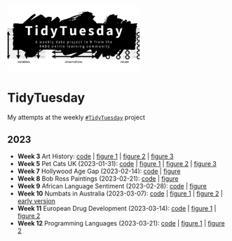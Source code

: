 <img src="https://github.com/rfordatascience/tidytuesday/blob/0669779e2d08de72e7accecc556d67bd18595a03/static/tt_logo.png" width=60% height=60%>

# TidyTuesday
My attempts at the weekly [`#TidyTuesday`](https://github.com/rfordatascience/tidytuesday) project

## 2023
* **Week 3** Art History: [code](https://github.com/akela3019/TidyTuesday/blob/0de0fe215fe292e50726ad7b011dedfa4622b627/20230117_Art_History/art_history.R) | [figure 1](https://github.com/akela3019/TidyTuesday/blob/0de0fe215fe292e50726ad7b011dedfa4622b627/20230117_Art_History/artist_gender_book.png) | [figure 2](https://github.com/akela3019/TidyTuesday/blob/0de0fe215fe292e50726ad7b011dedfa4622b627/20230117_Art_History/artist_race_book.png) | [figure 3](https://github.com/akela3019/TidyTuesday/blob/0de0fe215fe292e50726ad7b011dedfa4622b627/20230117_Art_History/exhibition.png)
* **Week 5** Pet Cats UK (2023-01-31): [code](https://github.com/akela3019/TidyTuesday/blob/2233cf183b21cdef69ff05df44ee9fd5a8b9ee3d/20230131_Pet_Cats_UK/pet_cats_UK.R) | [figure 1](https://github.com/akela3019/TidyTuesday/blob/2233cf183b21cdef69ff05df44ee9fd5a8b9ee3d/20230131_Pet_Cats_UK/cat_map.png) | [figure 2](https://github.com/akela3019/TidyTuesday/blob/2233cf183b21cdef69ff05df44ee9fd5a8b9ee3d/20230131_Pet_Cats_UK/cat_daily_dist.png) | [figure 3](https://github.com/akela3019/TidyTuesday/blob/2233cf183b21cdef69ff05df44ee9fd5a8b9ee3d/20230131_Pet_Cats_UK/cat_dist_speed_by_hour.png)
* **Week 7** Hollywood Age Gap (2023-02-14): [code](https://github.com/akela3019/TidyTuesday/blob/b6b1ccd003a44ed14797115f1b17396e2f961419/20230214_Hollywood_Age_Gap/hollywood_age_gap.R) | [figure](https://github.com/akela3019/TidyTuesday/blob/b6b1ccd003a44ed14797115f1b17396e2f961419/20230214_Hollywood_Age_Gap/hollywood_age_gap.png)
* **Week 8** Bob Ross Paintings (2023-02-21): [code](https://github.com/akela3019/TidyTuesday/blob/e8901bf613251ad89fba0fc27db77389af2f364f/20220221_BobRoss_Painting/bob_ross.R) | [figure](https://github.com/akela3019/TidyTuesday/blob/e8901bf613251ad89fba0fc27db77389af2f364f/20220221_BobRoss_Painting/bob_ross_paintings.png)
* **Week 9** African Language Sentiment (2023-02-28): [code](https://github.com/akela3019/TidyTuesday/blob/e09da3f54cfad941cf5120f2c8c5f35fd4b1fe88/20220228_African_Language_Sentiment/Afrian_Language_Sentiment.R) | [figure](https://github.com/akela3019/TidyTuesday/blob/e09da3f54cfad941cf5120f2c8c5f35fd4b1fe88/20220228_African_Language_Sentiment/african_language.png)
* **Week 10** Numbats in Australia (2023-03-07): [code](https://github.com/akela3019/TidyTuesday/blob/e663f67763b9485346e085374c10e9b6d3d3ea89/20230307_Numbats_in_Australia/Numbats_in_Australia.R) | [figure 1](https://github.com/akela3019/TidyTuesday/blob/e663f67763b9485346e085374c10e9b6d3d3ea89/20230307_Numbats_in_Australia/numbats_map.png) | [figure 2](https://github.com/akela3019/TidyTuesday/blob/e663f67763b9485346e085374c10e9b6d3d3ea89/20230307_Numbats_in_Australia/numbat_sighting.png) | [early version](https://github.com/akela3019/TidyTuesday/blob/e663f67763b9485346e085374c10e9b6d3d3ea89/20230307_Numbats_in_Australia/numbats_map_test.png)
* **Week 11** European Drug Development (2023-03-14): [code](https://github.com/akela3019/TidyTuesday/blob/b6b1ccd003a44ed14797115f1b17396e2f961419/20230314_European_Drug_Development/european_drug_development.R) | [figure 1](https://github.com/akela3019/TidyTuesday/blob/b6b1ccd003a44ed14797115f1b17396e2f961419/20230314_European_Drug_Development/pharma_company.png) | [figure 2](https://github.com/akela3019/TidyTuesday/blob/b6b1ccd003a44ed14797115f1b17396e2f961419/20230314_European_Drug_Development/therapeautic_areas.png)
* **Week 12** Programming Languages (2023-03-21): [code](https://github.com/akela3019/TidyTuesday/blob/d263641173372fe1f048e0e7e741a6a37ea6911f/20230321_Programming_Languages/program_language.R) | [figure 1](https://github.com/akela3019/TidyTuesday/blob/d263641173372fe1f048e0e7e741a6a37ea6911f/20230321_Programming_Languages/language_rank_github.R) | [figure 2](https://github.com/akela3019/TidyTuesday/blob/d263641173372fe1f048e0e7e741a6a37ea6911f/20230321_Programming_Languages/language_rank_publications.png)
